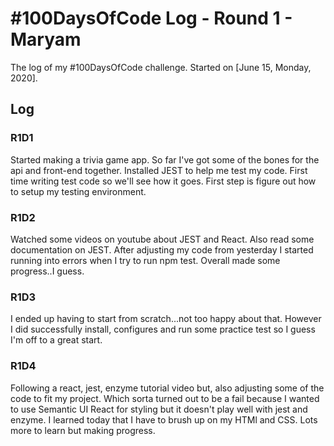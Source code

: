 # #100DaysOfCode Log - Round 1 - Maryam

The log of my #100DaysOfCode challenge. Started on [June 15, Monday, 2020].

## Log

### R1D1
Started making a trivia game app. So far I've got some of the bones for the api and front-end together. Installed JEST to help me test my code. First time writing test code so we'll see how it goes. First step is figure out how to setup my testing environment.

### R1D2
Watched some videos on youtube about JEST and React. Also read some documentation on JEST. After adjusting my code from yesterday I started running into errors when I try to run npm test. Overall made some progress..I guess. 

### R1D3 
I ended up having to start from scratch...not too happy about that. However I did successfully install, configures and run some practice test so I guess I'm off to a great start. 

### R1D4
Following a react, jest, enzyme tutorial video but, also adjusting some of the code to fit my project. Which sorta turned out to be a fail because I wanted to use Semantic UI React for styling but it doesn't play well with jest and enzyme. I learned today that I have to brush up on my HTMl and CSS. Lots more to learn but making progress. 